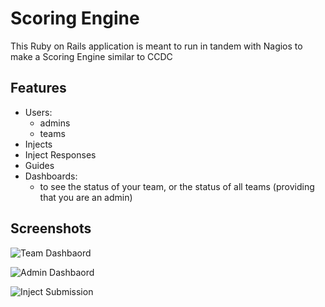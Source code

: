 # Scoring Engine

This Ruby on Rails application is meant to run in tandem with Nagios to make a Scoring Engine similar to CCDC

## Features

- Users:
  - admins
  - teams
- Injects
- Inject Responses
- Guides
- Dashboards:
  - to see the status of your team, or the status of all teams (providing that you are an admin)

## Screenshots
![Team Dashbaord](http://www.woodworth.xyz/wp-content/uploads/2015/10/team_dashboard_shadow.png "Team Dashboard")

![Admin Dashbaord](http://www.woodworth.xyz/wp-content/uploads/2015/10/admin_dashboard_shadow.png "Admin Dashboard")

![Inject Submission](http://www.woodworth.xyz/wp-content/uploads/2015/10/inject_shadow.png "Inject Submission")

